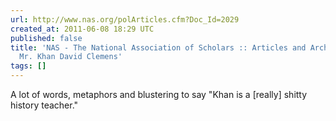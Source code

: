 ```yaml
---
url: http://www.nas.org/polArticles.cfm?Doc_Id=2029
created_at: 2011-06-08 18:29 UTC
published: false
title: 'NAS - The National Association of Scholars :: Articles and Archives The Dangerous
  Mr. Khan David Clemens'
tags: []
---
```


A lot of words, metaphors and blustering to say "Khan is a [really] shitty history teacher."
